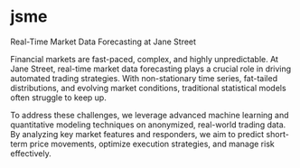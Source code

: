 # jsme

Real-Time Market Data Forecasting at Jane Street

Financial markets are fast-paced, complex, and highly unpredictable. At Jane Street, real-time market data forecasting plays a crucial role in driving automated trading strategies. With non-stationary time series, fat-tailed distributions, and evolving market conditions, traditional statistical models often struggle to keep up.

To address these challenges, we leverage advanced machine learning and quantitative modeling techniques on anonymized, real-world trading data. By analyzing key market features and responders, we aim to predict short-term price movements, optimize execution strategies, and manage risk effectively.

